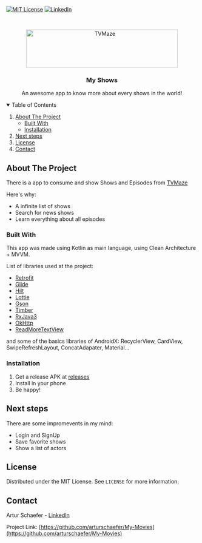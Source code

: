 [![MIT License][license-shield]][license-url]
[![LinkedIn][linkedin-shield]][linkedin-url]

<!-- PROJECT LOGO -->
<br />
<p align="center">
  <a href="https://github.com/arturschaefer/My-Movies/">
    <img src="https://i.pinimg.com/originals/47/7b/19/477b19d91923dd1af78773a7c5aef679.png" alt="TVMaze" width="400" height="100">
  </a>

  <h3 align="center">My Shows</h3>

  <p align="center">
    An awesome app to know more about every shows in the world!
  </p>
</p>

<!-- TABLE OF CONTENTS -->
<details open="open">
  <summary>Table of Contents</summary>
  <ol>
    <li>
      <a href="#about-the-project">About The Project</a>
      <ul>
        <li><a href="#built-with">Built With</a></li>
        <li><a href="#installation">Installation</a></li>
      </ul>
    </li>
    <li><a href="#usage">Next steps</a></li>
    <li><a href="#license">License</a></li>
    <li><a href="#contact">Contact</a></li>
  </ol>
</details>



<!-- ABOUT THE PROJECT -->
## About The Project

There is a app to consume and show Shows and Episodes from [TVMaze](https://www.tvmaze.com/api)

Here's why:
* A infinite list of shows
* Search for news shows
* Learn everything about all episodes

### Built With

This app was made using Kotlin as main language, using Clean Architecture + MVVM.

List of libraries used at the project:
* [Retrofit](https://github.com/square/retrofit)
* [Glide](https://github.com/bumptech/glide)
* [Hilt](https://dagger.dev/hilt/)
* [Lottie](https://github.com/airbnb/lottie-android)
* [Gson](https://github.com/google/gson)
* [Timber](https://github.com/JakeWharton/timber)
* [RxJava3](https://github.com/ReactiveX/RxAndroid)
* [OkHttp](https://square.github.io/okhttp/)
* [ReadMoreTextView](https://github.com/bravoborja/ReadMoreTextView)

and some of the basics libraries of AndroidX: RecyclerView, CardView, SwipeRefreshLayout, ConcatAdapater, Material...

### Installation

1. Get a release APK at [releases]()
2. Install in your phone
3. Be happy!
   
## Next steps

There are some impromevents in my mind:
* Login and SignUp
* Save favorite shows
* Show a list of actors
<!-- LICENSE -->
## License

Distributed under the MIT License. See `LICENSE` for more information.


<!-- CONTACT -->
## Contact

Artur Schaefer - [LinkedIn](https://www.linkedin.com/in/artur-schaefer/)

Project Link: [https://github.com/arturschaefer/My-Movies](https://github.com/arturschaefer/My-Movies)


<!-- MARKDOWN LINKS & IMAGES -->
<!-- https://www.markdownguide.org/basic-syntax/#reference-style-links -->
[license-shield]: https://img.shields.io/github/license/othneildrew/Best-README-Template.svg?style=for-the-badge
[license-url]: https://github.com/arturschaefer/My-Movies/blob/master/LICENSE
[linkedin-shield]: https://img.shields.io/badge/-LinkedIn-black.svg?style=for-the-badge&logo=linkedin&colorB=555
[linkedin-url]: https://www.linkedin.com/in/artur-schaefer/
[tvmaze-url]: https://www.tvmaze.com/api
